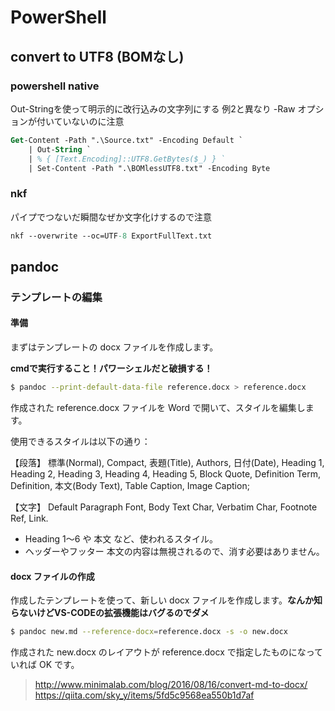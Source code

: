 # PowerShell #

## convert to UTF8 (BOMなし) ##

### powershell native ###

Out-Stringを使って明示的に改行込みの文字列にする
例2と異なり -Raw オプションが付いていないのに注意

```ps
Get-Content -Path ".\Source.txt" -Encoding Default `
    | Out-String `
    | % { [Text.Encoding]::UTF8.GetBytes($_) } `
    | Set-Content -Path ".\BOMlessUTF8.txt" -Encoding Byte
```

### nkf ###

パイプでつないだ瞬間なぜか文字化けするので注意

```ps
nkf --overwrite --oc=UTF-8 ExportFullText.txt 
```
## pandoc ##

### テンプレートの編集 ###

#### 準備 ####

まずはテンプレートの docx ファイルを作成します。

**cmdで実行すること！パワーシェルだと破損する！**

```sh
$ pandoc --print-default-data-file reference.docx > reference.docx
```

作成された reference.docx ファイルを Word で開いて、スタイルを編集します。

使用できるスタイルは以下の通り：

【段落】
標準(Normal), Compact, 表題(Title), Authors, 日付(Date), Heading 1, Heading 2, Heading 3, Heading 4, Heading 5, Block Quote, Definition Term, Definition, 本文(Body Text), Table Caption, Image Caption; 

【文字】 Default Paragraph Font, Body Text Char, Verbatim Char, Footnote Ref, Link.

- Heading 1〜6 や 本文 など、使われるスタイル。
- ヘッダーやフッター
本文の内容は無視されるので、消す必要はありません。

#### docx ファイルの作成 ####

作成したテンプレートを使って、新しい docx ファイルを作成します。**なんか知らないけどVS-CODEの拡張機能はバグるのでダメ**

```sh
$ pandoc new.md --reference-docx=reference.docx -s -o new.docx
```

作成された new.docx のレイアウトが reference.docx で指定したものになっていれば OK です。

> http://www.minimalab.com/blog/2016/08/16/convert-md-to-docx/
> https://qiita.com/sky_y/items/5fd5c9568ea550b1d7af
